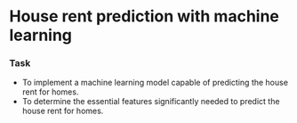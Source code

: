 # House rent prediction with machine learning

### Task
- To implement a machine learning model capable of predicting the house rent for homes.
- To determine the essential features significantly needed to predict the house rent for homes.
